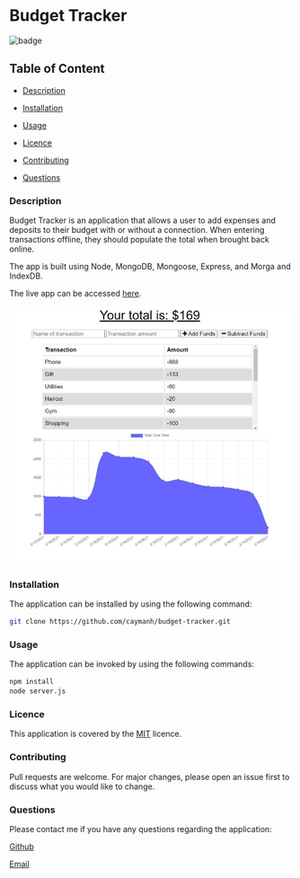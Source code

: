# Budget Tracker

![badge](https://img.shields.io/badge/license-MIT-brightgreen)

## Table of Content

  - [Description](#description)

  - [Installation](#installation)

  - [Usage](#usage)

  - [Licence](#licence)

  - [Contributing](#contributing)

  - [Questions](#questions)

 ### Description

 Budget Tracker is an application that allows a user to add expenses and deposits to their budget with or without a connection. When entering transactions offline, they should populate the total when brought back online.

 The app is built using Node, MongoDB, Mongoose, Express, and Morga and IndexDB.

 The live app can be accessed [here](https://enigmatic-gorge-07171.herokuapp.com/).

 <p align="center">
    <img alt="Screenshot of Budget Tracker" src="./public/image/budget-tracker-01.JPG">
</p>
 

### Installation

The application can be installed by using the following command: 

```bash
git clone https://github.com/caymanh/budget-tracker.git
```

### Usage

The application can be invoked by using the following commands: 

```bash
npm install
node server.js
```

### Licence

This application is covered by the [MIT](https://choosealicense.com/licenses/mit/) licence.

### Contributing

Pull requests are welcome. For major changes, please open an issue first to discuss what you would like to change.

### Questions

Please contact me if you have any questions regarding the application:

[Github](https://github.com/caymanh)

[Email](mailto:hengcayman@gmail.com)
